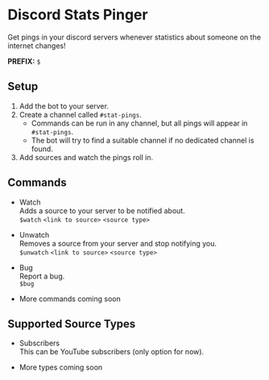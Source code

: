 # Discord Stats Pinger
Get pings in your discord servers whenever statistics about someone on the internet changes!

**PREFIX:** `$`

## Setup
1. Add the bot to your server.
2. Create a channel called `#stat-pings`.
	- Commands can be run in any channel, but all pings will appear in `#stat-pings`.
	- The bot will try to find a suitable channel if no dedicated channel is found.
3. Add sources and watch the pings roll in.

## Commands
- Watch<br>
	Adds a source to your server to be notified about.<br>
	`$watch` `<link to source>` `<source type>`<p>

- Unwatch<br>
	Removes a source from your server and stop notifying you.<br>
	`$unwatch` `<link to source>` `<source type>`<p>

- Bug<br>
	Report a bug.<br>
	`$bug`<p>

- More commands coming soon

## Supported Source Types
- Subscribers<br>
This can be YouTube subscribers (only option for now).<p>

- More types coming soon
